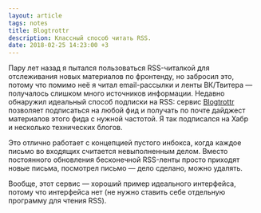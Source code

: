 ```yaml
---
layout: article
tags: notes
title: Blogtrottr
description: Классный способ читать RSS.
date: 2018-02-25 14:23:00 +3
---
```

Пару лет назад я пытался пользоваться RSS-читалкой для отслеживания новых материалов по фронтенду, но забросил это, потому что помимо неё я читал email-рассылки и ленты ВК/Твитера — получалось слишком много источников информации. Недавно обнаружил идеальный способ подписки на RSS: сервис [Blogtrottr](https://blogtrottr.com) позволяет подписаться на любой фид и получать по почте дайджест материалов этого фида с нужной частотой. Я так подписался на Хабр и несколько технических блогов.

Это отлично работает с концепцией пустого инбокса, когда каждое письмо во входящих считается невыполненным делом. Вместо постоянного обновления бесконечной RSS-ленты просто приходят новые письма, посмотрел письмо — дело сделано, можно удалять.

Вообще, этот сервис — хороший пример идеального интерфейса, потому что интерфейса нет (не нужно ставить себе отдельную программу для чтения RSS).
